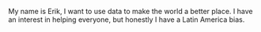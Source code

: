  My name is Erik, I want to use data to make the world a better place. I have an interest in helping everyone, but honestly I have a Latin America bias.